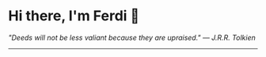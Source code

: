 <h1>Hi there, I'm Ferdi 👋</h1>

<p><em>
  "Deeds will not be less valiant because they are upraised." — J.R.R. Tolkien
</em></p>

---
